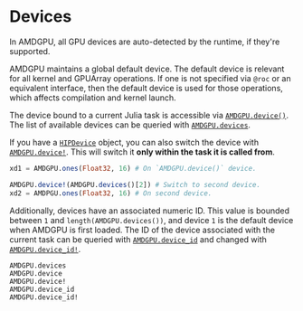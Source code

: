 # Devices

In AMDGPU, all GPU devices are auto-detected by the runtime, if they're supported.

AMDGPU maintains a global default device.
The default device is relevant for all kernel and GPUArray operations.
If one is not specified via `@roc` or an equivalent interface,
then the default device is used for those operations,
which affects compilation and kernel launch.

The device bound to a current Julia task is accessible via [`AMDGPU.device()`](@ref).
The list of available devices can be queried with [`AMDGPU.devices`](@ref).

If you have a [`HIPDevice`](@ref) object, you can also switch
the device with [`AMDGPU.device!`](@ref).
This will switch it **only within the task it is called from**.

```julia
xd1 = AMDGPU.ones(Float32, 16) # On `AMDGPU.device()` device.

AMDGPU.device!(AMDGPU.devices()[2]) # Switch to second device.
xd2 = AMDPGU.ones(Float32, 16) # On second device.
```

Additionally, devices have an associated numeric ID.
This value is bounded between `1` and `length(AMDGPU.devices())`,
and device `1` is the default device when AMDGPU is first loaded.
The ID of the device associated with the current task can be queried
with [`AMDGPU.device_id`](@ref) and changed with [`AMDGPU.device_id!`](@ref).

```@docs
AMDGPU.devices
AMDGPU.device
AMDGPU.device!
AMDGPU.device_id
AMDGPU.device_id!
```
